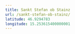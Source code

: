 ```yaml
---
title: Sankt Stefan ob Stainz
url: /sankt-stefan-ob-stainz/
latitude: 46.9294783
longitude: 15.253615400000001
---
```

